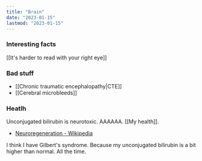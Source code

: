 ```yaml
---
title: "Brain"
date: "2023-01-15"
lastmod: "2023-01-15"
---
```


### Interesting facts
[[It's harder to read with your right eye]]

### Bad stuff
- [[Chronic traumatic encephalopathy|CTE]]
- [[Cerebral microbleeds]]

### Heatlh
Unconjugated bilirubin is neurotoxic. AAAAAA. [[My health]].
- [Neuroregeneration - Wikipedia](https://en.wikipedia.org/wiki/Neuroregeneration)

I think I have Gilbert's syndrome. Because my unconjugated bilirubin is a bit higher than normal. All the time.
